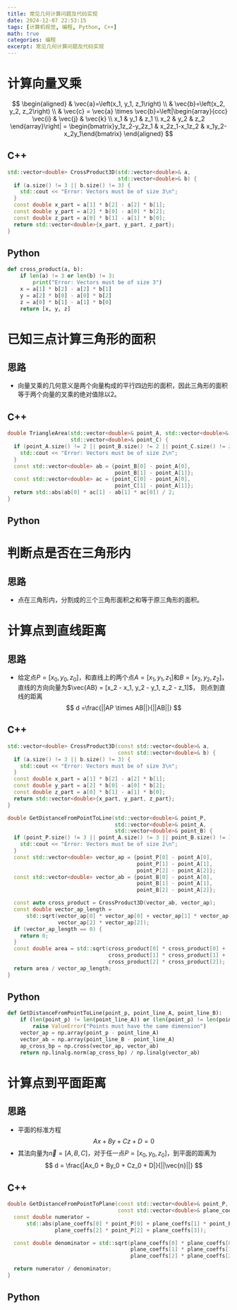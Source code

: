 ```yaml
---
title: 常见几何计算问题及代码实现
date: 2024-12-07 22:53:15
tags: [计算机视觉, 编程, Python, C++]
math: true
categories: 编程
excerpt: 常见几何计算问题及代码实现
---
```


# 计算向量叉乘

$$
\begin{aligned}
& \vec{a}=\left(x_1, y_1, z_1\right) \\
& \vec{b}=\left(x_2, y_2, z_2\right) \\
& \vec{c} =  \vec{a} \times \vec{b}=\left|\begin{array}{ccc}
\vec{i} & \vec{j} & \vec{k} \\
x_1 & y_1 & z_1 \\
x_2 & y_2 & z_2
\end{array}\right| = \begin{bmatrix}y_1z_2-y_2z_1 & x_2z_1-x_1z_2 & x_1y_2-x_2y_1\end{bmatrix}
\end{aligned} 
$$

## C++
```cpp
std::vector<double> CrossProduct3D(std::vector<double>& a,
                                   std::vector<double>& b) {
  if (a.size() != 3 || b.size() != 3) {
    std::cout << "Error: Vectors must be of size 3\n";
  }
  const double x_part = a[1] * b[2] - a[2] * b[1];
  const double y_part = a[2] * b[0] - a[0] * b[2];
  const double z_part = a[0] * b[1] - a[1] * b[0];
  return std::vector<double>{x_part, y_part, z_part};
}
```

## Python
```python
def cross_product(a, b):
    if len(a) != 3 or len(b) != 3:
        print("Error: Vectors must be of size 3")
    x = a[1] * b[2] - a[2] * b[1]
    y = a[2] * b[0] - a[0] * b[2]
    z = a[0] * b[1] - a[1] * b[0]
    return [x, y, z]
```

# 已知三点计算三角形的面积
## 思路
- 向量叉乘的几何意义是两个向量构成的平行四边形的面积，因此三角形的面积等于两个向量的叉乘的绝对值除以2。

## C++
```cpp
double TriangleArea(std::vector<double>& point_A, std::vector<double>& point_B,
                    std::vector<double>& point_C) {
  if (point_A.size() != 2 || point_B.size() != 2 || point_C.size() != 2) {
    std::cout << "Error: Vectors must be of size 2\n";
  }
  const std::vector<double> ab = {point_B[0] - point_A[0],
                                  point_B[1] - point_A[1]};
  const std::vector<double> ac = {point_C[0] - point_A[0],
                                  point_C[1] - point_A[1]};
  return std::abs(ab[0] * ac[1] - ab[1] * ac[0]) / 2;
}
```
## Python

# 判断点是否在三角形内
## 思路
- 点在三角形内，分割成的三个三角形面积之和等于原三角形的面积。

# 计算点到直线距离
## 思路
- 给定点$P = [x_0, y_0, z_0]$，和直线上的两个点$A = [x_1, y_1, z_1]$和$B = [x_2, y_2, z_2]$，
直线的方向向量为$\vec{AB} = [x_2 - x_1, y_2 - y_1, z_2 - z_1]$，
则点到直线的距离
$$
d =\frac{||AP \times AB||}{||AB||}
$$
## C++
```cpp
std::vector<double> CrossProduct3D(const std::vector<double>& a,
                                   const std::vector<double>& b) {
  if (a.size() != 3 || b.size() != 3) {
    std::cout << "Error: Vectors must be of size 3\n";
  }
  const double x_part = a[1] * b[2] - a[2] * b[1];
  const double y_part = a[2] * b[0] - a[0] * b[2];
  const double z_part = a[0] * b[1] - a[1] * b[0];
  return std::vector<double>{x_part, y_part, z_part};
}

double GetDistanceFromPointToLine(std::vector<double>& point_P,
                                  std::vector<double>& point_A,
                                  std::vector<double>& point_B) {
  if (point_P.size() != 3 || point_A.size() != 3 || point_B.size() != 3) {
    std::cout << "Error: Vectors must be of size 2\n";
  }
  const std::vector<double> vector_ap = {point_P[0] - point_A[0],
                                         point_P[1] - point_A[1],
                                         point_P[2] - point_A[2]};
  const std::vector<double> vector_ab = {point_B[0] - point_A[0],
                                         point_B[1] - point_A[1],
                                         point_B[2] - point_A[2]};

  const auto cross_product = CrossProduct3D(vector_ab, vector_ap);
  const double vector_ap_length =
      std::sqrt(vector_ap[0] * vector_ap[0] + vector_ap[1] * vector_ap[1] +
                vector_ap[2] * vector_ap[2]);
  if (vector_ap_length == 0) {
    return 0;
  }
  const double area = std::sqrt(cross_product[0] * cross_product[0] +
                                cross_product[1] * cross_product[1] +
                                cross_product[2] * cross_product[2]);
  return area / vector_ap_length;
}
```
## Python
```Python
def GetDistanceFromPointToLine(point_p, point_line_A, point_line_B):
    if (len(point_p) != len(point_line_A)) or (len(point_p) != len(point_line_B)):
        raise ValueError("Points must have the same dimension")
    vector_ap = np.array(point_p - point_line_A)
    vector_ab = np.array(point_line_B - point_line_A)
    ap_cross_bp = np.cross(vector_ap, vector_ab)
    return np.linalg.norm(ap_cross_bp) / np.linalg(vector_ab)
```

# 计算点到平面距离
## 思路
- 平面的标准方程
$$
Ax + By + Cz + D = 0
$$
- 其法向量为$\vec{n} = [A, B, C]$，对于任一点$P = [x_0, y_0, z_0]$，到平面的距离为
$$
d = \frac{|Ax_0 + By_0 + Cz_0 + D|}{||\vec{n}||}
$$

## C++
```cpp
double GetDistanceFromPointToPlane(const std::vector<double>& point_P,
                                   const std::vector<double>& plane_coeffs) {
  const double numerator =
      std::abs(plane_coeffs[0] * point_P[0] + plane_coeffs[1] * point_P[1] +
               plane_coeffs[2] * point_P[2] + plane_coeffs[3]);

  const double denominator = std::sqrt(plane_coeffs[0] * plane_coeffs[0] +
                                       plane_coeffs[1] * plane_coeffs[1] +
                                       plane_coeffs[2] * plane_coeffs[2]);

  return numerator / denominator;
}
```
## Python

